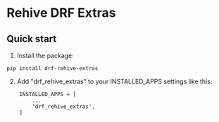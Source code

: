 # Rehive DRF Extras

## Quick start

1. Install the package:

```
pip install drf-rehive-extras
```

2. Add "drf_rehive_extras" to your INSTALLED_APPS settings like this:

```
    INSTALLED_APPS = [
        ...
        'drf_rehive_extras',
    ]
```
